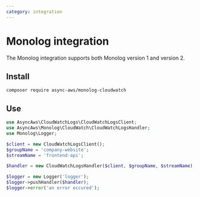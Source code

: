 ```yaml
---
category: integration
---
```


# Monolog integration

The Monolog integration supports both Monolog version 1 and version 2.

## Install

```shell
composer require async-aws/monolog-cloudwatch
```

## Use

```php
use AsyncAws\CloudWatchLogs\CloudWatchLogsClient;
use AsyncAws\Monolog\CloudWatch\CloudWatchLogsHandler;
use Monolog\Logger;

$client = new CloudWatchLogsClient();
$groupName = 'company-website';
$streamName = 'frontend-api';

$handler = new CloudWatchLogsHandler($client, $groupName, $streamName);

$logger = new Logger('logger');
$logger->pushHandler($handler);
$logger->error('an error occured');
```
